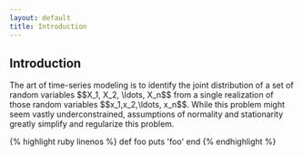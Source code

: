 ```yaml
---
layout: default
title: Introduction
---
```


<h2 class="alt">Introduction</h2>
The art of time-series modeling is to identify the joint distribution of a set
of random variables $$X_1, X_2, \ldots, X_n$$ from a single realization of
those random variables $$x_1,x_2,\ldots, x_n$$. While this problem might seem
vastly underconstrained, assumptions of normality and stationarity greatly
simplify and regularize this problem.

{% highlight ruby linenos %}
def foo
  puts 'foo'
end
{% endhighlight %}
